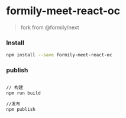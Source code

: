 # formily-meet-react-oc

> fork from @formily/next

### Install

```bash
npm install --save formily-meet-react-oc
```

### publish

```bash

// 构建
npm run build

//发布
npm publish

```
